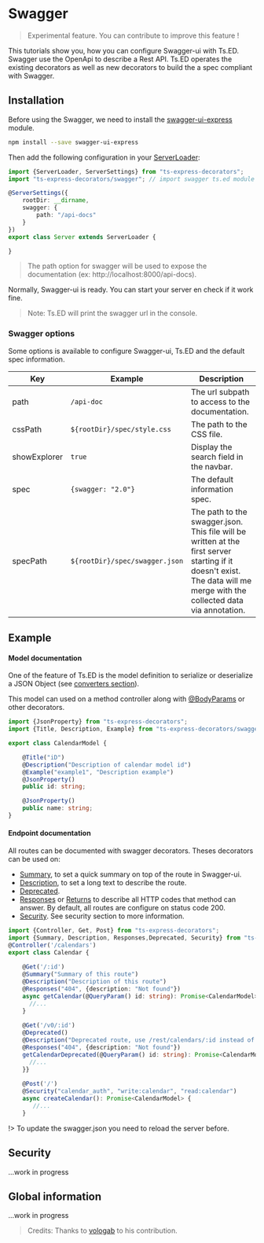 # Swagger
> Experimental feature. You can contribute to improve this feature !

This tutorials show you, how you can configure Swagger-ui with Ts.ED. Swagger use the OpenApi
to describe a Rest API. Ts.ED operates the existing decorators as well as new decorators to build the
a spec compliant with Swagger.

## Installation

Before using the Swagger, we need to install the [swagger-ui-express](https://www.npmjs.com/package/swagger-ui-express) module.

```bash
npm install --save swagger-ui-express
```

Then add the following configuration in your [ServerLoader](api/common/server/serverloader.md):

```typescript
import {ServerLoader, ServerSettings} from "ts-express-decorators";
import "ts-express-decorators/swagger"; // import swagger ts.ed module

@ServerSettings({
    rootDir: __dirname,
    swagger: {
        path: "/api-docs"
    }
})
export class Server extends ServerLoader {

}
```
> The path option for swagger will be used to expose the documentation (ex: http://localhost:8000/api-docs).

Normally, Swagger-ui is ready. You can start your server en check if it work fine.

> Note: Ts.ED will print the swagger url in the console.

### Swagger options

Some options is available to configure Swagger-ui, Ts.ED and the default spec information.

Key | Example | Description
---|---|---
path | `/api-doc` |  The url subpath to access to the documentation. 
cssPath | `${rootDir}/spec/style.css` | The path to the CSS file.
showExplorer | `true` | Display the search field in the navbar. 
spec |  `{swagger: "2.0"}` | The default information spec. 
specPath | `${rootDir}/spec/swagger.json` | The path to the swagger.json. This file will be written at the first server starting if it doesn't exist. The data will me merge with the collected data via annotation. 

 
## Example

#### Model documentation

One of the feature of Ts.ED is the model definition to serialize or deserialize a 
JSON Object (see [converters section](docs/converters.md)).

This model can used on a method controller along with [@BodyParams](api/common/filters/bodyparams.md) or other decorators.

```typescript
import {JsonProperty} from "ts-express-decorators";
import {Title, Description, Example} from "ts-express-decorators/swagger";

export class CalendarModel {

    @Title("iD")
    @Description("Description of calendar model id")
    @Example("example1", "Description example")
    @JsonProperty()
    public id: string;

    @JsonProperty()
    public name: string;
}
```

#### Endpoint documentation

All routes can be documented with swagger decorators. Theses decorators can be used on:

- [Summary](api/swagger/summary.md), to set a quick summary on top of the route in Swagger-ui.
- [Description](api/swagger/description.md), to set a long text to describe the route.
- [Deprecated](api/swagger/deprecated.md).
- [Responses](api/swagger/responses.md) or [Returns](api/swagger/returns.md) to describe all HTTP codes that method can answer. By default, all routes are configure on status code 200.
- [Security](api/swagger/security.md). See security section to more information.


```typescript
import {Controller, Get, Post} from "ts-express-decorators";
import {Summary, Description, Responses,Deprecated, Security} from "ts-express-decorators/swagger";
@Controller('/calendars')
export class Calendar {
    
    @Get('/:id')
    @Summary("Summary of this route")
    @Description("Description of this route")
    @Responses("404", {description: "Not found"})
    async getCalendar(@QueryParam() id: string): Promise<CalendarModel> {
      //...
    }
    
    @Get('/v0/:id')
    @Deprecated()
    @Description("Deprecated route, use /rest/calendars/:id instead of.")
    @Responses("404", {description: "Not found"})
    getCalendarDeprecated(@QueryParam() id: string): Promise<CalendarModel> {
      //...
    }}
    
    @Post('/')
    @Security("calendar_auth", "write:calendar", "read:calendar")
    async createCalendar(): Promise<CalendarModel> {
       //...
    }
```
!> To update the swagger.json you need to reload the server before.

## Security

...work in progress

## Global information

...work in progress


> Credits: Thanks to [vologab](https://github.com/vologab) to his contribution.

